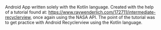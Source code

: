 Android App written solely with the Kotlin language. 
Created with the help of a tutorial found at: https://www.raywenderlich.com/172711/intermediate-recyclerview, once again using the NASA API. The point of the tutorial was to get practice with Android Recyclerview using the Kotlin language.
